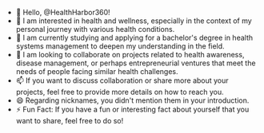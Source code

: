 - 👋 Hello, @HealthHarbor360!
- 👀 I am interested in health and wellness, especially in the context of my personal journey with various health conditions.
- 🌱 I am currently studying and applying for a bachelor's degree in health systems management to deepen my understanding in the field.
- 💞️ I am looking to collaborate on projects related to health awareness, disease management, or perhaps entrepreneurial ventures that meet the needs of people facing similar health challenges.
- 📫 If you want to discuss collaboration or share more about your projects, feel free to provide more details on how to reach you.
- 😄 Regarding nicknames, you didn't mention them in your introduction.
- ⚡ Fun Fact: If you have a fun or interesting fact about yourself that you want to share, feel free to do so!

<!---
HealthHarbor360/HealthHarbor360 is a ✨ special ✨ repository because its `README.md` (this file) appears on your GitHub profile.
You can click the Preview link to take a look at your changes.
--->
